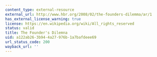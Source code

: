 ```yaml
---
content_type: external-resource
external_url: http://www.hbr.org/2008/02/the-founders-dilemma/ar/1
has_external_license_warning: true
license: https://en.wikipedia.org/wiki/All_rights_reserved
status: valid
title: The Founder's Dilemna
uid: a122ab26-3b94-4a27-976b-1a7bafdeee69
url_status_code: 200
wayback_url: ''
---
```

